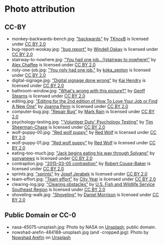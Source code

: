 # Photo attribution

## CC-BY

- monkey-backwards-bench.jpg: ["backwards"](https://www.flickr.com/photos/tkb/17063787) by [TKnoxB](https://www.flickr.com/people/tkb/) is licensed under [CC BY 2.0](https://creativecommons.org/licenses/by/2.0)
- bug-report-woskay.jpg: ["bug report"](https://www.flickr.com/photos/oskay/253878224/) by [Windell Oskay](https://www.flickr.com/people/oskay/) is licensed under [CC BY 2.0](https://creativecommons.org/licenses/by/2.0)
- stairway-to-nowhere.jpg: ["You had one job...!(stairway to nowhere)"](https://www.flickr.com/photos/alexchaffee/22466115412) by [Alex Chaffee](https://www.flickr.com/people/alexchaffee/) is licensed under [CC BY 2.0](https://creativecommons.org/licenses/by/2.0)
- noly-one-job.jpg: ["You noly had one job."](https://www.flickr.com/photos/ikoka/15668914829) by [koka\_sexton](https://www.flickr.com/people/ikoka/) is licensed under [CC BY 2.0](https://creativecommons.org/licenses/by/2.0)
- digital-signage.jpg: ["Digital signage done wrong"](https://www.flickr.com/photos/hendry/1028035206) by [Kai Hendry](https://www.flickr.com/people/hendry/) is licensed under [CC BY 2.0](https://creativecommons.org/licenses/by/2.0)
- bathroom-window.jpg: ["What's wrong with this picture?"](https://www.flickr.com/photos/tensafefrogs/3960980431) by [Geoff Stearns](https://www.flickr.com/people/tensafefrogs/) is licensed under [CC BY 2.0](https://creativecommons.org/licenses/by/2.0)
- editing.jpg: ["Editing for the 2nd edition of How To Love Your Job or Find A New One"](https://www.flickr.com/photos/38314728@N08/6924714676) by [Joanna Penn](https://www.flickr.com/people/38314728@N08/) is licensed under [CC BY 2.0](https://creativecommons.org/licenses/by/2.0)
- computer-bug.jpg: ["Repair Bug"](https://www.flickr.com/photos/azrainman/993139790/) by [Mark Rain](https://www.flickr.com/people/azrainman/) is licensed under [CC BY 2.0](https://creativecommons.org/licenses/by/2.0)
- psychology-testing.jpg: ["'Volunteer Duty' Psychology Testing"](https://www.flickr.com/photos/tim_uk/8135755109) by [Tim Sheerman-Chase](https://www.flickr.com/people/tim_uk/) is licensed under [CC BY 2.0](https://creativecommons.org/licenses/by/2.0)
- wolf-puppy-00.jpg: ["Red wolf puppy"](https://www.flickr.com/photos/trackthepack/7747771604) by [Red Wolf](https://www.flickr.com/people/trackthepack/) is licensed under [CC BY 2.0](https://creativecommons.org/licenses/by/2.0)
- wolf-puppy-01.jpg: ["Red wolf puppy"](https://www.flickr.com/photos/trackthepack/7747990586) by [Red Wolf](https://www.flickr.com/people/trackthepack/) is licensed under [CC BY 2.0](https://creativecommons.org/licenses/by/2.0)
- eating-too-much.jpg: ["Jack begins eating his way through Solvang"](https://www.flickr.com/photos/sonyanews/17784473478) by [sonyanews](https://www.flickr.com/people/sonyanews/) is licensed under [CC BY 2.0](https://creativecommons.org/licenses/by/2.0)
- contraption.jpg: ["2015-03-05 contraption"](https://www.flickr.com/photos/29233640@N07/16707597726) by [Robert Couse-Baker](https://www.flickr.com/people/29233640@N07/) is licensed under [CC BY 2.0](https://creativecommons.org/licenses/by/2.0)
- sprints.jpg: ["sprints"](https://www.flickr.com/photos/pepej/21647810469) by [Josef Jerabek](https://www.flickr.com/people/pepej/) is licensed under [CC BY 2.0](https://creativecommons.org/licenses/by/2.0)
- team-effort.jpg: ["Team effort"](https://www.flickr.com/photos/cityyear/4636035196) by [City Year](https://www.flickr.com/people/cityyear/) is licensed under [CC BY 2.0](https://creativecommons.org/licenses/by/2.0)
- clearing-log.jpg: ["Clearing obstacles"](https://www.flickr.com/photos/usfwssoutheast/6106014427) by [U.S. Fish and Wildlife Service Southeast Region](https://www.flickr.com/people/usfwssoutheast/) is licensed under [CC BY 2.0](https://creativecommons.org/licenses/by/2.0)
- shoveling-walk.jpg: ["Shoveling"](https://www.flickr.com/photos/danielmorrison/3146110418/) by [Daniel Morrison](https://www.flickr.com/photos/danielmorrison/) is licensed under [CC BY 2.0](https://creativecommons.org/licenses/by/2.0)

## Public Domain or CC-0

- nasa-45075-unsplash.jpg: Photo by NASA on [Unsplash](https://unsplash.com/photos/5JuLcub3dYg); public domain.
- nowshad-arefin-484188-unsplash.jpg (and -cropped.jpg): Photo by [Nowshad Arefin](https://unsplash.com/@_nowshad_himel_) on [Unsplash](https://unsplash.com/photos/tTHUqB0FNWA)





